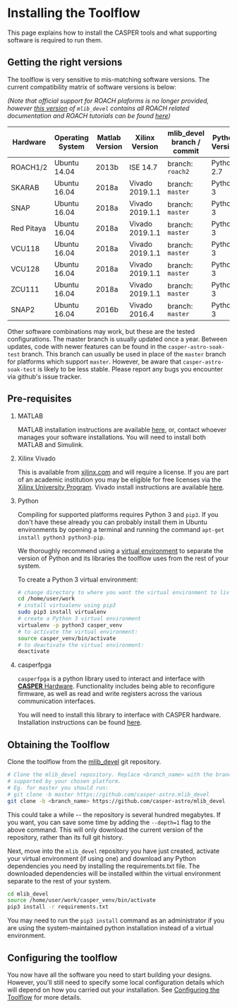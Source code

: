 # Installing the Toolflow

This page explains how to install the CASPER tools and what supporting software is required to run them.

## Getting the right versions

The toolflow is very sensitive to mis-matching software versions. The current compatibility matrix of software versions is below:

_(Note that official support for ROACH plaforms is no longer provided, however [this version](https://github.com/casper-astro/mlib_devel/tree/d77999047d2f0dc53e1c1e6e516e6ef3cdd45632/docs) of `mlib_devel` contains all ROACH related documentation and ROACH tutorials can be found [here](https://casper-tutorials.readthedocs.io/en/latest/tutorials/roach/tut_intro.html))_

|  Hardware      |   Operating System  |    Matlab Version  |    Xilinx Version  |    mlib_devel branch / commit   |  Python Version  |
|----------------|---------------------|--------------------|--------------------|---------------------------------|------------------|
|ROACH1/2        | Ubuntu 14.04        |  2013b             |  ISE 14.7          |  branch: `roach2`               |  Python 2.7      |
|SKARAB          | Ubuntu 16.04        |  2018a             |  Vivado 2019.1.1   |  branch: `master`               |  Python 3        |
|SNAP            | Ubuntu 16.04        |  2018a             |  Vivado 2019.1.1   |  branch: `master`               |  Python 3        |
|Red Pitaya      | Ubuntu 16.04        |  2018a             |  Vivado 2019.1.1   |  branch: `master`               |  Python 3        |
|VCU118          | Ubuntu 16.04        |  2018a             |  Vivado 2019.1.1   |  branch: `master`               |  Python 3        |
|VCU128          | Ubuntu 16.04        |  2018a             |  Vivado 2019.1.1   |  branch: `master`               |  Python 3        |
|ZCU111          | Ubuntu 16.04        |  2018a             |  Vivado 2019.1.1   |  branch: `master`               |  Python 3        |
|SNAP2           | Ubuntu 16.04        |  2016b             |  Vivado 2016.4     |  branch: `master`               |  Python 3        |

Other software combinations may work, but these are the tested configurations.
The master branch is usually updated once a year. Between updates, code with newer features can be found in the `casper-astro-soak-test` branch. This branch can usually be used in place of the `master` branch for platforms which support `master`. However, be aware that `casper-astro-soak-test` is likely to be less stable. Please report any bugs you encounter via github's issue tracker.


## Pre-requisites

1. MATLAB

    MATLAB installation instructions are available [here](https://casper-toolflow.readthedocs.io/en/latest/src/How-to-install-Matlab.html), or, contact whoever manages your software installations.
    You will need to install both MATLAB and Simulink.

2. Xilinx Vivado

    This is available from [xilinx.com](https://www.xilinx.com) and will require a license. If you are part of an academic institution you may be eligible for free licenses via the [Xilinx University Program](https://www.xilinx.com/support/university.html).
    Vivado install instructions are available [here](https://casper-toolflow.readthedocs.io/en/latest/src/How-to-install-Xilinx-Vivado.html).

3. Python

    Compiling for supported platforms requires Python 3 and `pip3`. If you don't have these already you can probably install them in Ubuntu environments by opening a terminal and running the command `apt-get install python3 python3-pip`.

    We thoroughly recommend using a [virtual environment](https://packaging.python.org/guides/installing-using-pip-and-virtual-environments/#installing-virtualenv) to separate the version of Python and its libraries the toolflow uses from the rest of your system. 

    To create a Python 3 virtual environment:

    ```bash
    # change directory to where you want the virtual environment to live
    cd /home/user/work
    # install virtualenv using pip3
    sudo pip3 install virtualenv
    # create a Python 3 virtual environment
    virtualenv -p python3 casper_venv
    # to activate the virtual environment:
    source casper_venv/bin/activate
    # to deactivate the virtual environment:
    deactivate
    ```
4. casperfpga
    
    `casperfpga` is a python library used to interact and interface with [**CASPER** Hardware](https://github.com/casper-astro/casper-hardware). Functionality includes being able to reconfigure firmware, as well as read and write registers across the various communication interfaces.

    You will need to install this library to interface with CASPER hardware. Installation instructions can be found [here](https://casper-toolflow.readthedocs.io/en/latest/src/How-to-install-casperfpga.html).

## Obtaining the Toolflow
Clone the toolflow from the [mlib_devel](https://github.com/casper-astro/mlib_devel) git repository. 

```bash
# Clone the mlib_devel repository. Replace <branch_name> with the branch
# supported by your chosen platform.
# Eg. for master you should run:
# git clone -b master https://github.com/casper-astro.mlib_devel
git clone -b <branch_name> https://github.com/casper-astro/mlib_devel
```

This could take a while -- the repository is several hundred megabytes. If you want, you can save some time by adding the `--depth=1` flag to the above command. This will only download the current version of the repository, rather than its full git history.

Next, move into the `mlib_devel` repository you have just created, activate your virtual environment (if using one) and download any Python dependencies you need by installing the requirements.txt file. The downloaded dependencies will be installed within the virtual environment separate to the rest of your system.

```bash
cd mlib_devel
source /home/user/work/casper_venv/bin/activate
pip3 install -r requirements.txt
```

You may need to run the `pip3 install` command as an administrator if you are using the system-maintained python installation instead of a virtual environment.

## Configuring the toolflow

You now have all the software you need to start building your designs. However, you'll still need to specify some local configuration details which will depend on how you carried out your installation. See [Configuring the Toolflow](https://casper-toolflow.readthedocs.io/en/latest/src/Configuring-the-Toolflow.html) for more details.


